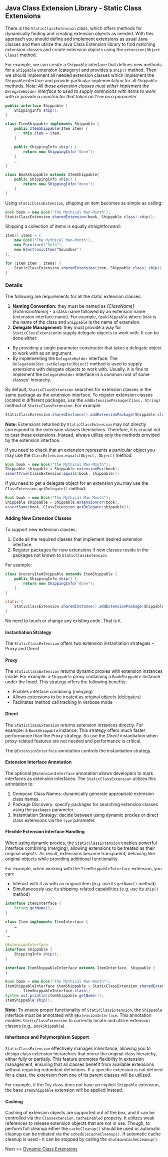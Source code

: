 ## Java Class Extension Library - Static Class Extensions

There is the `StaticClassExtension` class, which offers methods for dynamically finding and creating extension objects as needed. With this approach you should define and implement extensions as usual Java classes and then utilize the Java Class Extension library to find matching extension classes and create extension objects using the `extension(Object Class)` method.

For example, we can create a `Shippable` interface that defines new methods for a `Shippable` extension (category) and provides a `ship()` method. Then we should implement all needed extension classes which implement the `Shippable`interface and provide particular implementation for all `Shippable` methods. _Note: All those extension classes must either implement the `DelegateHolder` interface to used to supply extensions with items to work with or provide a constructor that takes an `Item` as a parameter._
```java
public interface Shippable {
    ShippingInfo ship();
}

class ItemShippable implements Shippable {
    public ItemShippable(Item item) {
        this.item = item;			
    }

    public ShippingInfo ship() {
        return new ShippingInfo("done");
    }
    …
}

class BookShippable extends ItemShippable{
    public ShippingInfo ship() {
        return new ShippingInfo("done");
    }
}
```
Using `StaticClassExtension`, shipping an item becomes as simple as calling:

```java
Book book = new Book("The Mythical Man-Month");
StaticClassExtension.sharedExtension(book, Shippable.class).ship();
``` 

Shipping a collection of items is equally straightforward:
```java
Item[] items = {
    new Book("The Mythical Man-Month"), 
    new Furniture("Sofa"), 
    new ElectronicItem(“Soundbar")
};

for (Item item : items) {
    StaticClassExtension.sharedExtension(item, Shippable.class).ship();
}
```
### Details
The following are requirements for all the static extension classes:
1. **Naming Convention:** they must be named as _\[ClassName]\[ExtensionName]_ - a class name followed by an extension name (extension interface name). For example, `BookShippable` where `Book` is the name of the class and `Shippable` is the name of extension.
2. **Delegate Management:** they must provide a way for `StaticClassExtension`to supply delegate objects to work with. It can be done either:
* By providing a single parameter constructor that takes a delegate object to work with as an argument.
* By implementing the `DelegateHolder` interface. The `DelegateHolder.setDelegate(Object)` method is used to supply extensions with delegate objects to work with. Usually, it is fine to implement the `DelegateHolder` interface in a common root of some classes' hierarchy.

By default, `StaticClassExtension` searches for extension classes in the same package as the extension interface. To register extension classes located in different packages, use the `addExtensionPackage(Class, String)` method of `StaticClassExtension`. For example:
```java
StaticClassExtension.sharedInstance().addExtensionPackage(Shippable.class, "test.toys.shipment");
```
**Note:** Extensions returned by `StaticClassExtension` may not directly correspond to the extension classes themselves. Therefore, it is crucial not to cast these extensions. Instead, always utilize only the methods provided by the extension interface.

If you need to check that an extension represents a particular object you may use the `ClassExtension.equals(Object, Object)` method:
```java
Book book = new Book("The Mythical Man-Month");
Shippable shippable = Shippable.extensionFor(book);
assertTrue(ClassExtension.equals(book, shippable));
```

If you need to get a delegate object for an extension you may use the `ClassExtension.getDelegate()` method:
```java
Book book = new Book("The Mythical Man-Month");
Shippable shippable = Shippable.extensionFor(book);
assertSame(book, ClassExtension.getDelegate(shippable));
```

#### Adding New Extension Classes
To support new extension classes:
1. Code all the required classes that implement desired extension interface.
2. Register packages for new extensions if new classes reside in the packages not known to `StaticClassExtension`

For example:
```java
class GroceryItemShippable extends ItemShippable {
    public ShippingInfo ship() {
        return new ShippingInfo("done");
    }
}

static {
    StaticClassExtension.sharedInstance().addExtensionPackage(Shippable.class, "test.grocery.shipment");
}

```
No need to touch or change any existing code. That is it.

#### Instantiation Strategy
The `StaticClassExtension` offers two extension instantiation strategies - Proxy and Direct.

#### Proxy
The `StaticClassExtension` returns dynamic proxies with extension instances inside. For example: a `Shippable` proxy containing a `BookShippable` instance under the hood. This strategy offers the following benefits:
   * Enables interface combining (merging)
   * Allows extensions to be treated as original objects (delegates)
   * Facilitates method call tracking in verbose mode

#### Direct
The `StaticClassExtension` returns extension instances directly. For example: a `BookShippable` instance. This strategy offers much faster performance than the _Proxy_ strategy. So use the _Direct_ instantiation when proxy-related features are not needed and performance is critical.

The `@ExtensionInterface` annotation controls the instantiation strategy. 

#### Extension Interface Annotation
The optional `@ExtensionInterface` annotation allows developers to mark interfaces as extension interfaces. The `StaticClassExtension` utilizes this annotation to:
1. Compose Class Names: dynamically generate appropriate extension class names.
2. Package Discovery: specify packages for searching extension classes using the `packages` parameter.
3. Instantiation Strategy: decide between using dynamic proxies or direct class extensions via the `type` parameter.

#### Flexible Extension Interface Handling
When using dynamic proxies, the `StaticClassExtension` enables powerful interface combining (merging), allowing extensions to be treated as their original objects. As result, extensions become transparent, behaving like original objects while providing additional functionality. 

For example, when working with the `ItemShippableInterface` extension, you can:
* Interact with it as with an original item (e.g. use its `getName()` method)
* Simultaneously use its shipping-related capabilities (e.g. use its `ship()` method)
 
```java
interface ItemInterface {
    String getName();
}

class Item implements ItemInterface {
    …
}
 …

@ExtensionInterface
interface Shippable {
    ShippingInfo ship();
}

interface ItemShippableInterface extends ItemInterface, Shippable {
}

Book book = new Book("The Mythical Man-Month");
ItemShippableInterface itemShippable = StaticClassExtension.sharedExtension(book,
        ItemShippableInterface.class);
System.out.println(itemShippable.getName());
itemShippable.ship();
```
**Note:** To ensure proper functionality of `StaticClassExtension`, the `Shippable` interface must be annotated with `@ExtensionInterface`. This annotation enables `StaticClassExtension` to correctly locate and utilize extension classes (e.g., `BookShippable`).

#### Inheritance and Polymorphism Support
`StaticClassExtension` effectively manages inheritance, allowing you to design class extension hierarchies that mirror the original class hierarchy, either fully or partially. This feature promotes flexibility in extension management, ensuring that all classes benefit from available extensions without requiring redundant definitions. If a specific extension is not defined for a class, the extension from one of its parent classes will be utilized.

For example, if the `Toy` class does not have an explicit `Shippable` extension, the base `ItemShippable` extension will be applied instead.

#### Cashing
Cashing of extension objects are supported out of the box, and it can be controlled via the `Classextension.cacheEnabled` property. It utilizes weak references to release extension objects that are not in use. Though, to perform full cleanup either the `cacheCleanup()` should be used or automatic cleanup can be initiated via the `scheduleCacheCleanup()`. If automatic cache cleanup is used - it can be stopped by calling the `shutdownCacheCleanup()`.

Next >> [Dynamic Class Extensions](dynamic-class-extensions.md)
